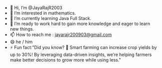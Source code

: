 - 👋 Hi, I’m @JayaRajR2003
- 👀 I’m interested in mathematics. 
- 🌱 I’m currently learning Java Full Stack. 
- 💞️ I’m ready to work hard to gain more knowledge and
     eager to learn new things. 
- 📫 How to reach me : jayarajr200903@gmail.com
- 😄 he / him
- ⚡ Fun fact:"Did you know? 🌱 Smart farming can increase crop yields
      by up to 30%! By leveraging data-driven insights, we’re helping
      farmers make better decisions to grow more while using less."
    


<!---
JayaRajR2003/JayaRajR2003 is a ✨ special ✨ repository because its `README.md` (this file) appears on your GitHub profile.
You can click the Preview link to take a look at your changes.
--->
